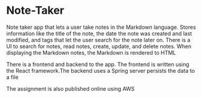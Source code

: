 # Note-Taker

Note taker app that lets a user take notes in the Markdown language. Stores information like the title of the note, 
the date the note was created and last modified, and tags that let the user search for the note later on. 
There is a UI to search for notes, read notes, create, update, and delete notes. When displaying the Markdown notes, 
the Markdown is rendered to HTML

There is a frontend and backend to the app. The frontend is written using the React framework.The backend uses a Spring server 
persists the data to a file

The assignment is also published online using AWS

